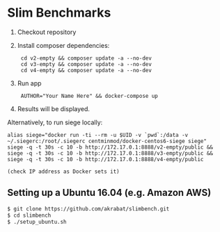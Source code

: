 # Slim Benchmarks

1. Checkout repository

2. Install composer dependencies:

        cd v2-empty && composer update -a --no-dev
        cd v3-empty && composer update -a --no-dev
        cd v4-empty && composer update -a --no-dev

3. Run app

        AUTHOR="Your Name Here" && docker-compose up

4. Results will be displayed.


Alternatively, to run siege locally:

    alias siege="docker run -ti --rm -u $UID -v `pwd`:/data -v ~/.siegerc:/root/.siegerc centminmod/docker-centos6-siege siege"
    siege -q -t 30s -c 10 -b http://172.17.0.1:8888/v2-empty/public && siege -q -t 30s -c 10 -b http://172.17.0.1:8888/v3-empty/public && siege -q -t 30s -c 10 -b http://172.17.0.1:8888/v4-empty/public

    (check IP address as Docker sets it)



## Setting up a Ubuntu 16.04 (e.g. Amazon AWS)


```bash
$ git clone https://github.com/akrabat/slimbench.git
$ cd slimbench
$ ./setup_ubuntu.sh

